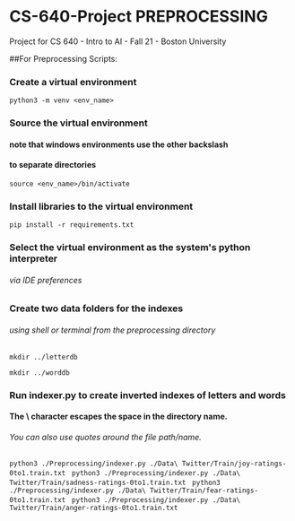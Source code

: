 # CS-640-Project PREPROCESSING
Project for CS 640 -  Intro to AI - Fall 21 - Boston University

##For Preprocessing Scripts:

### Create a virtual environment
`python3 -m venv <env_name>`

### Source the virtual environment
#### note that windows environments use the other backslash 
#### to separate directories

`source <env_name>/bin/activate`

### Install libraries to the virtual environment
`pip install -r requirements.txt`

### Select the virtual environment as the system's python interpreter 
###### via IDE preferences

### Create two data folders for the indexes 
###### using shell or terminal from the preprocessing directory
`mkdir ../letterdb`

`mkdir ../worddb`

### Run indexer.py to create inverted indexes of letters and words
#### The \ character escapes the space in the directory name. 
###### You can also use quotes around the file path/name.
`python3 ./Preprocessing/indexer.py ./Data\ Twitter/Train/joy-ratings-0to1.train.txt `
`python3 ./Preprocessing/indexer.py ./Data\ Twitter/Train/sadness-ratings-0to1.train.txt `
`python3 ./Preprocessing/indexer.py ./Data\ Twitter/Train/fear-ratings-0to1.train.txt `
`python3 ./Preprocessing/indexer.py ./Data\ Twitter/Train/anger-ratings-0to1.train.txt `